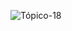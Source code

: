 
![Tópico-18](https://user-images.githubusercontent.com/91394588/183305550-e256e098-d366-4a2f-be8d-f450a997d8d6.jpg)

